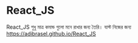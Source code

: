 # React_JS
React_JS শুধু মাত্র কমান্ড গুলো মনে রাখার জন্য তৈরি। যাস্ট নিজের জন্য
https://adibrasel.github.io/React_JS
